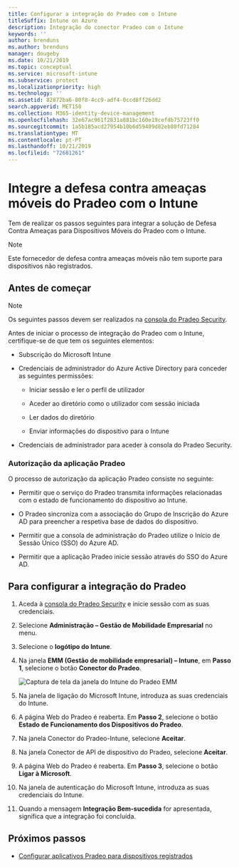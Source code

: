 ```yaml
---
title: Configurar a integração do Pradeo com o Intune
titleSuffix: Intune on Azure
description: Integração do conector Pradeo com o Intune
keywords: ''
author: brenduns
ms.author: brenduns
manager: dougeby
ms.date: 10/21/2019
ms.topic: conceptual
ms.service: microsoft-intune
ms.subservice: protect
ms.localizationpriority: high
ms.technology: ''
ms.assetid: 82872ba6-80f8-4cc9-adf4-0ccd8ff26dd2
search.appverid: MET150
ms.collection: M365-identity-device-management
ms.openlocfilehash: 32e67ac961f2831a881bc160e19cefdb75723ff0
ms.sourcegitcommit: 1a5b185acd27954b10b6d59409d82eb80fd71284
ms.translationtype: MT
ms.contentlocale: pt-PT
ms.lasthandoff: 10/21/2019
ms.locfileid: "72681261"
---
```

# <a name="integrate-pradeo-mobile-threat-defense-with-intune"></a>Integre a defesa contra ameaças móveis do Pradeo com o Intune

Tem de realizar os passos seguintes para integrar a solução de Defesa Contra Ameaças para Dispositivos Móveis do Pradeo com o Intune.

> [!NOTE]  
> Este fornecedor de defesa contra ameaças móveis não tem suporte para dispositivos não registrados.

## <a name="before-you-begin"></a>Antes de começar

> [!NOTE]
> Os seguintes passos devem ser realizados na [consola do Pradeo Security](https://www.apps-security.com).

Antes de iniciar o processo de integração do Pradeo com o Intune, certifique-se de que tem os seguintes elementos:

- Subscrição do Microsoft Intune

- Credenciais de administrador do Azure Active Directory para conceder as seguintes permissões:

  - Iniciar sessão e ler o perfil de utilizador

  - Aceder ao diretório como o utilizador com sessão iniciada

  - Ler dados do diretório

  - Enviar informações do dispositivo para o Intune

- Credenciais de administrador para aceder à consola do Pradeo Security.

### <a name="pradeo-app-authorization"></a>Autorização da aplicação Pradeo

O processo de autorização da aplicação Pradeo consiste no seguinte:

- Permitir que o serviço do Pradeo transmita informações relacionadas com o estado de funcionamento do dispositivo ao Intune.

- O Pradeo sincroniza com a associação do Grupo de Inscrição do Azure AD para preencher a respetiva base de dados do dispositivo.

- Permitir que a consola de administração do Pradeo utilize o Início de Sessão Único (SSO) do Azure AD.

- Permitir que a aplicação Pradeo inicie sessão através do SSO do Azure AD.

## <a name="to-set-up-pradeo-integration"></a>Para configurar a integração do Pradeo

1. Aceda à [consola do Pradeo Security](https://www.apps-security.com) e inicie sessão com as suas credenciais.

2. Selecione **Administração – Gestão de Mobilidade Empresarial** no menu.

3. Selecione o **logótipo do Intune**.

4. Na janela **EMM (Gestão de mobilidade empresarial) – Intune**, em **Passo 1**, selecione o botão **Conector do Pradeo**. 

    ![Captura de tela da janela do Intune do Pradeo EMM](./media/pradeo-mtd-connector-integration/pradeo_setup.png)

5. Na janela de ligação do Microsoft Intune, introduza as suas credenciais do Intune.

5. A página Web do Pradeo é reaberta. Em **Passo 2**, selecione o botão **Estado de Funcionamento dos Dispositivos do Pradeo**.

7. Na janela Conector do Pradeo-Intune, selecione **Aceitar**. 

8. Na janela Conector de API de dispositivo do Pradeo, selecione **Aceitar**.

9. A página Web do Pradeo é reaberta. Em **Passo 3**, selecione o botão **Ligar à Microsoft**. 

10. Na janela de autenticação do Microsoft Intune, introduza as suas credenciais do Intune.

11. Quando a mensagem **Integração Bem-sucedida** for apresentada, significa que a integração foi concluída.

## <a name="next-steps"></a>Próximos passos

- [Configurar aplicativos Pradeo para dispositivos registrados](mtd-apps-ios-app-configuration-policy-add-assign.md)
